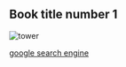 ## Book title number 1

![tower](https://images.app.goo.gl/65ZCKGfbkSoHZrb77)

[google search engine](http://google.com)



